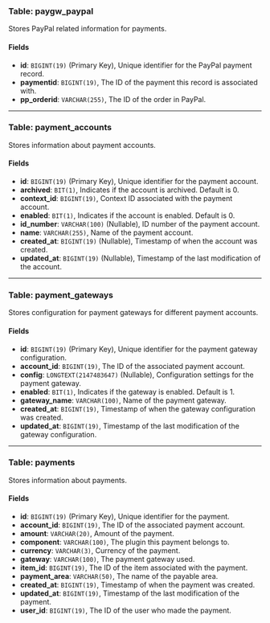 ### Table: paygw_paypal

Stores PayPal related information for payments.

#### Fields

- **id**: `BIGINT(19)` (Primary Key), Unique identifier for the PayPal payment record.
- **paymentid**: `BIGINT(19)`, The ID of the payment this record is associated with.
- **pp_orderid**: `VARCHAR(255)`, The ID of the order in PayPal.

---

### Table: payment_accounts

Stores information about payment accounts.

#### Fields

- **id**: `BIGINT(19)` (Primary Key), Unique identifier for the payment account.
- **archived**: `BIT(1)`, Indicates if the account is archived. Default is 0.
- **context_id**: `BIGINT(19)`, Context ID associated with the payment account.
- **enabled**: `BIT(1)`, Indicates if the account is enabled. Default is 0.
- **id_number**: `VARCHAR(100)` (Nullable), ID number of the payment account.
- **name**: `VARCHAR(255)`, Name of the payment account.
- **created_at**: `BIGINT(19)` (Nullable), Timestamp of when the account was created.
- **updated_at**: `BIGINT(19)` (Nullable), Timestamp of the last modification of the account.

---

### Table: payment_gateways

Stores configuration for payment gateways for different payment accounts.

#### Fields

- **id**: `BIGINT(19)` (Primary Key), Unique identifier for the payment gateway configuration.
- **account_id**: `BIGINT(19)`, The ID of the associated payment account.
- **config**: `LONGTEXT(2147483647)` (Nullable), Configuration settings for the payment gateway.
- **enabled**: `BIT(1)`, Indicates if the gateway is enabled. Default is 1.
- **gateway_name**: `VARCHAR(100)`, Name of the payment gateway.
- **created_at**: `BIGINT(19)`, Timestamp of when the gateway configuration was created.
- **updated_at**: `BIGINT(19)`, Timestamp of the last modification of the gateway configuration.

---

### Table: payments

Stores information about payments.

#### Fields

- **id**: `BIGINT(19)` (Primary Key), Unique identifier for the payment.
- **account_id**: `BIGINT(19)`, The ID of the associated payment account.
- **amount**: `VARCHAR(20)`, Amount of the payment.
- **component**: `VARCHAR(100)`, The plugin this payment belongs to.
- **currency**: `VARCHAR(3)`, Currency of the payment.
- **gateway**: `VARCHAR(100)`, The payment gateway used.
- **item_id**: `BIGINT(19)`, The ID of the item associated with the payment.
- **payment_area**: `VARCHAR(50)`, The name of the payable area.
- **created_at**: `BIGINT(19)`, Timestamp of when the payment was created.
- **updated_at**: `BIGINT(19)`, Timestamp of the last modification of the payment.
- **user_id**: `BIGINT(19)`, The ID of the user who made the payment.
